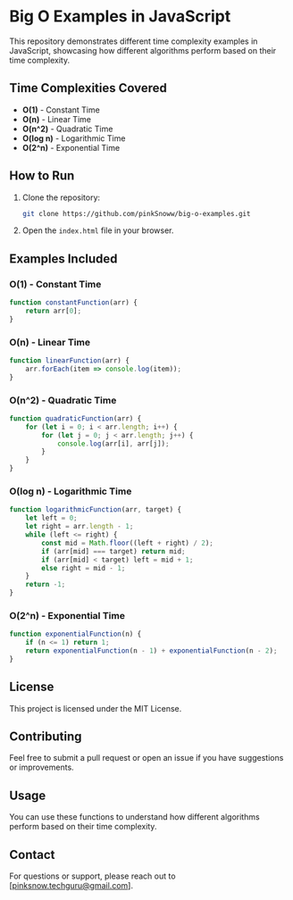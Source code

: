 # Big O Examples in JavaScript

This repository demonstrates different time complexity examples in JavaScript, showcasing how different algorithms perform based on their time complexity.

## Time Complexities Covered
- **O(1)** - Constant Time
- **O(n)** - Linear Time
- **O(n^2)** - Quadratic Time
- **O(log n)** - Logarithmic Time
- **O(2^n)** - Exponential Time

## How to Run

1. Clone the repository:
   ```bash
   git clone https://github.com/pinkSnoww/big-o-examples.git
   ```
2. Open the `index.html` file in your browser.

## Examples Included

### O(1) - Constant Time
```javascript
function constantFunction(arr) {
    return arr[0];
}
```

### O(n) - Linear Time
```javascript
function linearFunction(arr) {
    arr.forEach(item => console.log(item));
}
```

### O(n^2) - Quadratic Time
```javascript
function quadraticFunction(arr) {
    for (let i = 0; i < arr.length; i++) {
        for (let j = 0; j < arr.length; j++) {
            console.log(arr[i], arr[j]);
        }
    }
}
```

### O(log n) - Logarithmic Time
```javascript
function logarithmicFunction(arr, target) {
    let left = 0;
    let right = arr.length - 1;
    while (left <= right) {
        const mid = Math.floor((left + right) / 2);
        if (arr[mid] === target) return mid;
        if (arr[mid] < target) left = mid + 1;
        else right = mid - 1;
    }
    return -1;
}
```

### O(2^n) - Exponential Time
```javascript
function exponentialFunction(n) {
    if (n <= 1) return 1;
    return exponentialFunction(n - 1) + exponentialFunction(n - 2);
}
```

## License
This project is licensed under the MIT License.

## Contributing
Feel free to submit a pull request or open an issue if you have suggestions or improvements.

## Usage
You can use these functions to understand how different algorithms perform based on their time complexity.

## Contact
For questions or support, please reach out to [pinksnow.techguru@gmail.com].
